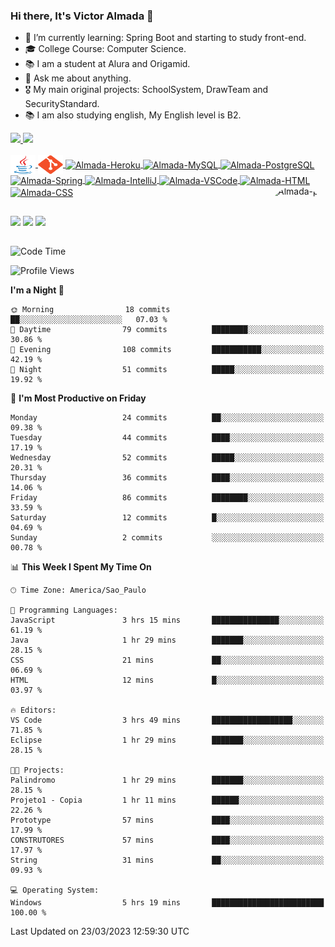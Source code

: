 ### Hi there, It's Victor Almada 👋


- 🌱 I’m currently learning: Spring Boot and starting to study front-end.
- 🎓 College Course: Computer Science.
- 📚  I am a student at Alura and Origamid.
- 💬 Ask me about anything.
- 🎖 My main original projects: SchoolSystem, DrawTeam and SecurityStandard.
- 📚 I am also studying english, My English level is B2.
 
<div>
<a href="https://github.com/Almadavic">
<img height="180em" src="https://github-readme-stats.vercel.app/api?username=Almadavic&showw_icons=true&theme=dark&include_all_commits=true&count_private=true">
<img height="180em" src="https://github-readme-stats.vercel.app/api/top-langs/?username=Almadavic&layout=compact&langs_count=16&theme=dracula">
</div>

<div style="display: inline_block"><br>
  <img align="center" alt="Almada-Java" height="30" width="40" src="https://raw.githubusercontent.com/devicons/devicon/master/icons/java/java-original.svg">
  <img align="center" alt="Almada-Git" height="30" width="40" src="https://raw.githubusercontent.com/devicons/devicon/master/icons/git/git-original.svg">
  <img align="center" alt="Almada-Heroku" height="30" width="40" src="https://cdn.jsdelivr.net/gh/devicons/devicon/icons/heroku/heroku-plain-wordmark.svg" />             
  <img align="center" alt="Almada-MySQL" height="30" width="40" src="https://cdn.jsdelivr.net/gh/devicons/devicon/icons/mysql/mysql-original-wordmark.svg" />
  <img align="center" alt="Almada-PostgreSQL" height="30" width="40" src="https://cdn.jsdelivr.net/gh/devicons/devicon/icons/postgresql/postgresql-plain-wordmark.svg" />
  <img align="center" alt="Almada-Spring" height="30" width="40" src="https://cdn.jsdelivr.net/gh/devicons/devicon/icons/spring/spring-original-wordmark.svg" />
   <img align="center" alt="Almada-IntelliJ" height="30" width="40" src="https://cdn.jsdelivr.net/gh/devicons/devicon/icons/intellij/intellij-original.svg" />
   <img align="center" alt="Almada-VSCode" height="30" width="40" src="https://cdn.jsdelivr.net/gh/devicons/devicon/icons/vscode/vscode-original.svg" />
   <img align="center" alt="Almada-HTML" height="30" width="40" src="https://cdn.jsdelivr.net/gh/devicons/devicon/icons/html5/html5-original.svg" />
   <img align="center" alt="Almada-CSS" height="30" width="40" src="https://cdn.jsdelivr.net/gh/devicons/devicon/icons/css3/css3-original.svg" />
  <img align="right" alt="Almada-pic" height="150" style="border-radius:50px;" src="https://user-images.githubusercontent.com/85299065/185514627-94fcf387-edc6-4c24-88f1-b4873ccd49e9.png">
</div>
  
  ##
 
<div> 
  <a href="https://www.youtube.com/channel/UCUrcUNA90M_ZqLEcQxd3UNA" target="_blank"><img src="https://img.shields.io/badge/YouTube-FF0000?style=for-the-badge&logo=youtube&logoColor=white" target="_blank"></a>
 <a href = "mailto:almadavic@live.com"><img src="https://img.shields.io/badge/-Gmail-%23333?style=for-the-badge&logo=gmail&logoColor=white" target="_blank"></a>
  <a href="https://www.linkedin.com/in/victoralmada/" target="_blank"><img src="https://img.shields.io/badge/-LinkedIn-%230077B5?style=for-the-badge&logo=linkedin&logoColor=white" target="_blank"></a> 
</div>

##

<!--START_SECTION:waka-->
![Code Time](http://img.shields.io/badge/Code%20Time-276%20hrs%2027%20mins-blue)

![Profile Views](http://img.shields.io/badge/Profile%20Views-0-blue)

**I'm a Night 🦉** 

```text
🌞 Morning                18 commits          ██░░░░░░░░░░░░░░░░░░░░░░░   07.03 % 
🌆 Daytime                79 commits          ████████░░░░░░░░░░░░░░░░░   30.86 % 
🌃 Evening                108 commits         ███████████░░░░░░░░░░░░░░   42.19 % 
🌙 Night                  51 commits          █████░░░░░░░░░░░░░░░░░░░░   19.92 % 
```
📅 **I'm Most Productive on Friday** 

```text
Monday                   24 commits          ██░░░░░░░░░░░░░░░░░░░░░░░   09.38 % 
Tuesday                  44 commits          ████░░░░░░░░░░░░░░░░░░░░░   17.19 % 
Wednesday                52 commits          █████░░░░░░░░░░░░░░░░░░░░   20.31 % 
Thursday                 36 commits          ████░░░░░░░░░░░░░░░░░░░░░   14.06 % 
Friday                   86 commits          ████████░░░░░░░░░░░░░░░░░   33.59 % 
Saturday                 12 commits          █░░░░░░░░░░░░░░░░░░░░░░░░   04.69 % 
Sunday                   2 commits           ░░░░░░░░░░░░░░░░░░░░░░░░░   00.78 % 
```


📊 **This Week I Spent My Time On** 

```text
🕑︎ Time Zone: America/Sao_Paulo

💬 Programming Languages: 
JavaScript               3 hrs 15 mins       ███████████████░░░░░░░░░░   61.19 % 
Java                     1 hr 29 mins        ███████░░░░░░░░░░░░░░░░░░   28.15 % 
CSS                      21 mins             ██░░░░░░░░░░░░░░░░░░░░░░░   06.69 % 
HTML                     12 mins             █░░░░░░░░░░░░░░░░░░░░░░░░   03.97 % 

🔥 Editors: 
VS Code                  3 hrs 49 mins       ██████████████████░░░░░░░   71.85 % 
Eclipse                  1 hr 29 mins        ███████░░░░░░░░░░░░░░░░░░   28.15 % 

🐱‍💻 Projects: 
Palindromo               1 hr 29 mins        ███████░░░░░░░░░░░░░░░░░░   28.15 % 
Projeto1 - Copia         1 hr 11 mins        ██████░░░░░░░░░░░░░░░░░░░   22.26 % 
Prototype                57 mins             ████░░░░░░░░░░░░░░░░░░░░░   17.99 % 
CONSTRUTORES             57 mins             ████░░░░░░░░░░░░░░░░░░░░░   17.97 % 
String                   31 mins             ██░░░░░░░░░░░░░░░░░░░░░░░   09.93 % 

💻 Operating System: 
Windows                  5 hrs 19 mins       █████████████████████████   100.00 % 
```


 Last Updated on 23/03/2023 12:59:30 UTC
<!--END_SECTION:waka-->
